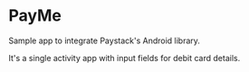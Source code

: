 # PayMe

Sample app to integrate Paystack's Android library.

It's a single activity app with input fields for debit card details.
